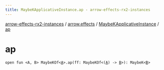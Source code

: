 ```yaml
---
title: MaybeKApplicativeInstance.ap - arrow-effects-rx2-instances
---
```


[arrow-effects-rx2-instances](../../index.html) / [arrow.effects](../index.html) / [MaybeKApplicativeInstance](index.html) / [ap](./ap.html)

# ap

`open fun <A, B> MaybeKOf<`[`A`](ap.html#A)`>.ap(ff: MaybeKOf<(`[`A`](ap.html#A)`) -> `[`B`](ap.html#B)`>): MaybeK<`[`B`](ap.html#B)`>`